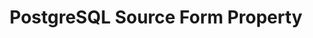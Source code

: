 ---
content-type: "api-form"
form-type: "source"
key: "source-form-properties-postgresql-object"

title: "PostgreSQL Source Form Property"
api-type: "postgres"
display-name: "PostgreSQL"
integration-type: "database"
docs-name: "postgres"

description: "{{ api.form-properties.source-forms.postgresql.description }}"

object-attributes:
  - name: "anchor_time"
    type: "string"
    required: false
    description: |
      {{ connect.common.attributes.anchor-time | replace: "[INTEGRATION]",form-property.display-name }}
    value: "{{ sample-property-data.anchor-time }}"

  - name: "host"
    type: "string"
    required: true
    description: "{{ connect.common.attributes.host }}"
    value: "{{ sample-property-data.host }}"

  - name: "{{ connect.common.attributes.include-schemas-name }}"
    type: "string"
    required: false
    description: "{{ connect.common.attributes.include-schemas-description | flatify }}"
    value: "{{ sample-property-data.include-schema }}"

  - name: "port"
    type: "string"
    required: true
    description: "{{ connect.common.attributes.port }}"
    value: "5432"

  - name: "database"
    type: "string"
    required: true
    description: "{{ connect.common.attributes.database }}"
    value: "{{ sample-property-data.database }}"

  - name: "user"
    type: "string"
    required: true
    description: "{{ connect.common.attributes.username }}"
    value: "{{ sample-property-data.user }}"

  - name: "password"
    type: "string"
    required: true
    description: "{{ connect.common.attributes.password }}"
    value: "{{ sample-property-data.password }}"

  - name: "ssh"
    type: "string"
    required: false
    description: "{{ connect.common.attributes.ssh }}"
    value: "{{ sample-property-data.ssh }}"

  - name: "ssh_host"
    type: "string"
    required: false
    description: "{{ connect.common.attributes.ssh-host }}"
    value: "{{ sample-property-data.ssh-host }}"

  - name: "ssh_port"
    type: "string"
    required: false
    description: "{{ connect.common.attributes.ssh-port }}"
    value: "{{ sample-property-data.ssh-port }}"

  - name: "ssh_user"
    type: "string"
    required: false
    description: "{{ connect.common.attributes.ssh-user }}"
    value: "{{ sample-property-data.ssh-user }}"

  - name: "ssl"
    type: "string"
    required: false
    description: "{{ connect.common.attributes.ssl }}"
    value: "{{ sample-property-data.ssl }}"
---